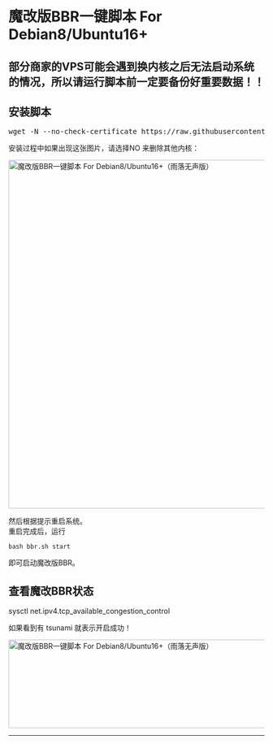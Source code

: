 <a><h1>魔改版BBR一键脚本 For Debian8/Ubuntu16+</a></h1> 
<h2 id="部分商家的VPS可能会遇到换内核之后无法启动系统的情况，所以请运行脚本前一定要备份好重要数据！！"><strong>部分商家的VPS可能会遇到换内核之后无法启动系统的情况，所以请运行脚本前一定要备份好重要数据！！</strong></h2>
<h2 id="安装脚本">安装脚本</h2>
<pre class="prettyprint linenums" >
wget -N --no-check-certificate https://raw.githubusercontent.com/FunctionClub/YankeeBBR/master/bbr.sh &amp;&amp; bash bbr.sh install</pre>
<p>安装过程中如果出现这张图片，请选择NO 来删除其他内核：</p>
<p><img class="aligncenter size-full wp-image-106" title="魔改版BBR一键脚本 For Debian8/Ubuntu16 " src="http://letvps.com/wp-content/uploads/2017/07/201707060225187.png" alt="魔改版BBR一键脚本 For Debian8/Ubuntu16+（雨落无声版）" title="魔改版BBR一键脚本 For Debian8/Ubuntu16+（雨落无声版）" alt="魔改版BBR一键脚本 For Debian8/Ubuntu16 " width="1037" height="686" /></p>
<p>然后根据提示重启系统。<br />
重启完成后，运行</p>
<p<pre><code>bash bbr.sh start</code></pre>
<p>即可启动魔改版BBR。</p>
<h2 id="查看魔改BBR状态">查看魔改BBR状态</h2>
<p<pre>sysctl net.ipv4.tcp_available_congestion_control</code></pre>
<p>如果看到有 tsunami 就表示开启成功！</p>
<p><img class="aligncenter size-full wp-image-107" title="魔改版BBR一键脚本 For Debian8/Ubuntu16 " src="http://letvps.com/wp-content/uploads/2017/07/2017070602263391.png" alt="魔改版BBR一键脚本 For Debian8/Ubuntu16+（雨落无声版）" title="魔改版BBR一键脚本 For Debian8/Ubuntu16+（雨落无声版）" alt="魔改版BBR一键脚本 For Debian8/Ubuntu16 " width="1009" height="174" /></p>
<hr /><div align="left" class="open-message"><i class="fa fa-volume-up" aria-hidden="true"></i></br>

